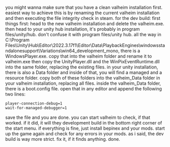 you might wanna make sure that you have a clean valheim installation first. easiest way to achieve this is by renaming the current valheim installation and then executing the file integrity check in steam.
for the dev build:
first things first: head to the new valheim installation and delete the valheim.exe. then head to your unity hub installation, it's probably in program files/unity/hub. don't confuse it with program files/unity hub.
all the way in C:\Program Files\Unity\Hub\Editor\2022.3.17f1\Editor\Data\PlaybackEngines\windowsstandalonesupport\Variations\win64_development_mono, there is a WindowsPlayer.exe. copy that into the valheim folder and rename it to valheim.exe
then copy the UnityPlayer.dll and the WinPixEventRuntime.dll into the same folder, replacing the existing files.
in your unity installation, there is also a Data folder and inside of that, you will find a managed and a resource folder. copy both of these folders into the valheim_Data folder in your valheim installation, replacing all files.
inside the valheim_Data folder, there is a boot.config file. open that in any editor and append the following two lines:

```boot.config
player-connection-debug=1
wait-for-managed-debugger=1
```

save the file and you are done. you can start valheim to check, if that worked. if it did, it will they development build in the bottom right corner of the start menu.
if everything is fine, just install bepinex and your mods. start up the game again and check for any errors in your mods. as i said, the dev build is way more strict. fix it, if it finds anything. done.
